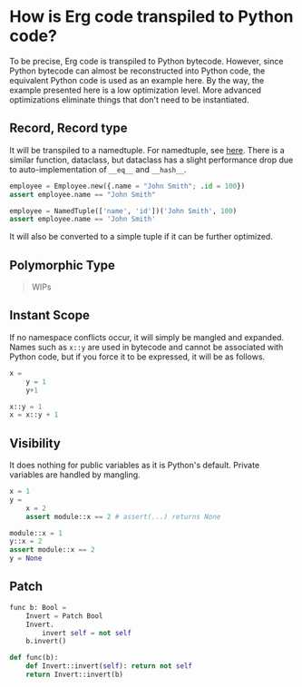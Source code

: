 # How is Erg code transpiled to Python code?

To be precise, Erg code is transpiled to Python bytecode.
However, since Python bytecode can almost be reconstructed into Python code, the equivalent Python code is used as an example here.
By the way, the example presented here is a low optimization level.
More advanced optimizations eliminate things that don't need to be instantiated.

## Record, Record type

It will be transpiled to a namedtuple.
For namedtuple, see [here](https://docs.python.org/3/library/collections.html#collections.namedtuple).
There is a similar function, dataclass, but dataclass has a slight performance drop due to auto-implementation of `__eq__` and `__hash__`.

```python
employee = Employee.new({.name = "John Smith"; .id = 100})
assert employee.name == "John Smith"
```

```python
employee = NamedTuple(['name', 'id'])('John Smith', 100)
assert employee.name == 'John Smith'
```

It will also be converted to a simple tuple if it can be further optimized.

## Polymorphic Type

> WIPs

## Instant Scope

If no namespace conflicts occur, it will simply be mangled and expanded.
Names such as `x::y` are used in bytecode and cannot be associated with Python code, but if you force it to be expressed, it will be as follows.

```python
x =
    y = 1
    y+1
```

```python
x::y = 1
x = x::y + 1
```

## Visibility

It does nothing for public variables as it is Python's default.
Private variables are handled by mangling.

```python
x = 1
y =
    x = 2
    assert module::x == 2 # assert(...) returns None
```

```python
module::x = 1
y::x = 2
assert module::x == 2
y = None
```

## Patch

```python
func b: Bool =
    Invert = Patch Bool
    Invert.
        invert self = not self
    b.invert()
```

```python
def func(b):
    def Invert::invert(self): return not self
    return Invert::invert(b)
```
